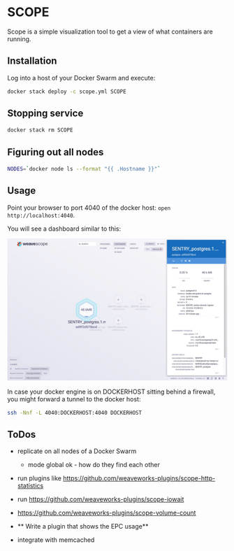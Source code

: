 # SCOPE

Scope is a simple visualization tool to get a view of what containers are running.


## Installation

Log into a host of your Docker Swarm and execute:

```bash
docker stack deploy -c scope.yml SCOPE
```

## Stopping service

```bash
docker stack rm SCOPE
```

## Figuring out all nodes

```bash
NODES=`docker node ls --format "{{ .Hostname }}"`
```

## Usage

Point your browser to port 4040 of the docker host: `open http://localhost:4040`. 

You will see a dashboard similar to this:

![SCOPE Dashboard](Scope.jpg)

In case your docker engine is on DOCKERHOST sitting behind a firewall, you might forward a tunnel to the docker host:

```bash
ssh -Nnf -L 4040:DOCKERHOST:4040 DOCKERHOST
```

## ToDos

- replicate on all nodes of a Docker Swarm 
    - mode global ok - how do they find each other

- run plugins like https://github.com/weaveworks-plugins/scope-http-statistics

- run https://github.com/weaveworks-plugins/scope-iowait

- https://github.com/weaveworks-plugins/scope-volume-count

- ** Write a plugin that shows the EPC usage**

- integrate with memcached